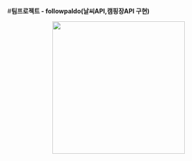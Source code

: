  #**팀프로젝트 - followpaldo(날씨API,캠핑장API 구현)** 



<p align="center"><img src="https://github.com/followpaldo/followpaldo_project/assets/151708233/333d689f-b45a-498f-9b56-4318beda2421" width="300"></p>

